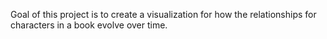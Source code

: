 Goal of this project is to create a visualization for how the relationships for characters in a book evolve over time.

